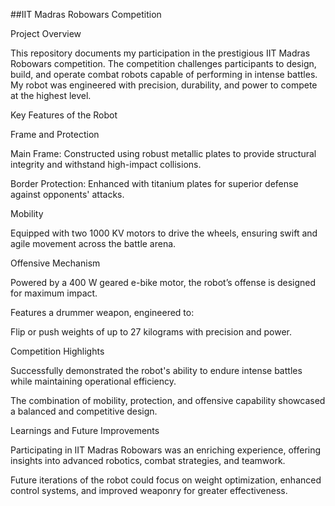 ##IIT Madras Robowars Competition

Project Overview

This repository documents my participation in the prestigious IIT Madras Robowars competition. The competition challenges participants to design, build, and operate combat robots capable of performing in intense battles. My robot was engineered with precision, durability, and power to compete at the highest level.

Key Features of the Robot

Frame and Protection

Main Frame: Constructed using robust metallic plates to provide structural integrity and withstand high-impact collisions.

Border Protection: Enhanced with titanium plates for superior defense against opponents' attacks.

Mobility

Equipped with two 1000 KV motors to drive the wheels, ensuring swift and agile movement across the battle arena.

Offensive Mechanism

Powered by a 400 W geared e-bike motor, the robot’s offense is designed for maximum impact.

Features a drummer weapon, engineered to:

Flip or push weights of up to 27 kilograms with precision and power.

Competition Highlights

Successfully demonstrated the robot's ability to endure intense battles while maintaining operational efficiency.

The combination of mobility, protection, and offensive capability showcased a balanced and competitive design.

Learnings and Future Improvements

Participating in IIT Madras Robowars was an enriching experience, offering insights into advanced robotics, combat strategies, and teamwork.

Future iterations of the robot could focus on weight optimization, enhanced control systems, and improved weaponry for greater effectiveness.
